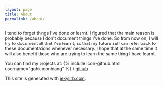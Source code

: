 ```yaml
---
layout: page
title: About
permalink: /about/
---
```


I tend to forget things I've done or learnt. I figured that the main reason is probably because I don't document things I've done. So from now on, I will try to document all that I've learnt, so that my future self can refer back to these documentations whenever necessary. I hope that at the same time it will also benefit those who are trying to learn the same thing I have learnt.

You can find my projects at: 
{% include icon-github.html username="gohkhoonhiang" %} /
[github](https://github.com/gohkhoonhiang)

This site is generated with [jekyllrb.com](http://jekyllrb.com/).

